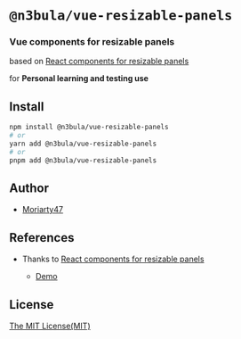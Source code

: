 # `@n3bula/vue-resizable-panels`

### Vue components for resizable panels

based on [React components for resizable panels](https://github.com/bvaughn/react-resizable-panels)

for **Personal learning and testing use**

## Install

```sh
npm install @n3bula/vue-resizable-panels
# or
yarn add @n3bula/vue-resizable-panels
# or
pnpm add @n3bula/vue-resizable-panels
```

## Author

- [Moriarty47](https://github.com/Moriarty47)

## References

- Thanks to [React components for resizable panels](https://github.com/bvaughn/react-resizable-panels)

  - [Demo](https://react-resizable-panels.vercel.app/)

## License

[The MIT License(MIT)](https://github.com/Moriarty47/n3bula/blob/main/LICENSE)
